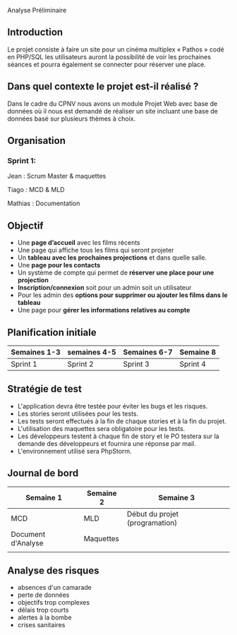 Analyse Préliminaire

Introduction
-----
Le projet consiste à faire un site pour un cinéma multiplex « Pathos » codé en PHP/SQL les utilisateurs auront la possibilité de voir les prochaines séances et pourra également se connecter pour réserver une place.

## Dans quel contexte le projet est-il réalisé ?

Dans le cadre du CPNV nous avons un module Projet Web avec base de données où il nous est demandé de réaliser un site incluant une base de données basé sur plusieurs thèmes à choix.

## Organisation

### Sprint 1:

Jean : Scrum Master & maquettes

Tiago : MCD & MLD

Mathias : Documentation

Objectif
------

-	Une **page d’accueil** avec les films récents
-	Une page qui affiche tous les films qui seront projeter 
-	Un **tableau avec les prochaines projections** et dans quelle salle.
-	Une **page pour les contacts** 
-	Un système de compte qui permet de **réserver une place pour une projection** 
-	**Inscription/connexion** soit pour un admin soit un utilisateur
-	Pour les admin des **options pour supprimer ou ajouter les films dans le tableau**
-	Une page pour **gérer les informations relatives au compte**

## Planification initiale

| Semaines 1-3 | semaines 4-5 | Semaines 6-7 | Semaine 8 |
| ------------ | ------------ | ------------ | --------- |
| Sprint 1     | Sprint 2     | Sprint 3     | Sprint 4  |



Stratégie de test
----

- L'application devra être testée pour éviter les bugs et les risques. 
- Les stories seront utilisées pour les tests.
- Les tests seront effectués à la fin de chaque stories et à la fin du projet.
- L'utilisation des maquettes sera obligatoire pour les tests.
- Les développeurs testent à chaque fin de story et le PO testera sur la demande des développeurs et fournira une réponse par mail.
- L'environnement utilisé sera PhpStorm.



## Journal de bord

|  Semaine 1  | Semaine 2      |  Semaine 3    |
| ----        | ---- | ---- |
|  MCD    | MLD     |  Début du projet (programation)     |
|  Document d'Analyse    | Maquettes     |      |
|      |      |      |



Analyse des risques
------

- absences d'un camarade
- perte de données
- objectifs trop complexes
- délais trop courts
- alertes à la bombe
- crises sanitaires

